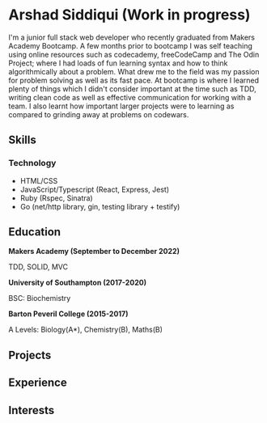# Arshad Siddiqui (Work in progress)

I'm a junior full stack web developer who recently graduated from Makers Academy Bootcamp. A few months prior to bootcamp I was self teaching using online resources such as codecademy, freeCodeCamp and The Odin Project; where I had loads of fun learning syntax and how to think algorithmically about a problem. What drew me to the field was my passion for problem solving as well as its fast pace. At bootcamp is where I learned plenty of things which I didn't consider important at the time such as TDD, writing clean code as well as effective communication for working with a team. I also learnt how important larger projects were to learning as compared to grinding away at problems on codewars.

## Skills

### Technology
- HTML/CSS
- JavaScript/Typescript (React, Express, Jest)
- Ruby (Rspec, Sinatra)
- Go (net/http library, gin, testing library + testify)

## Education

**Makers Academy (September to December 2022)**

TDD, SOLID, MVC

**University of Southampton (2017-2020)**

BSC: Biochemistry

**Barton Peveril College (2015-2017)**

A Levels: Biology(A*), Chemistry(B), Maths(B)

## Projects

## Experience

## Interests

